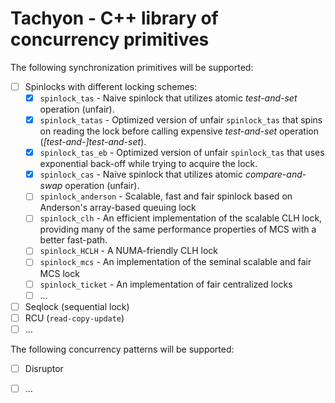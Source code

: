# Tachyon - C++ library of concurrency primitives

The following synchronization primitives will be supported:
- [ ] Spinlocks with different locking schemes:
    * [X] ```spinlock_tas``` - Naive spinlock that utilizes atomic *test-and-set* operation (unfair).
    * [X] ```spinlock_tatas``` - Optimized version of unfair ```spinlock_tas``` that spins on reading the lock before calling expensive *test-and-set* operation (*[test-and-]test-and-set*).
    * [X] ```spinlock_tas_eb``` - Optimized version of unfair ```spinlock_tas``` that uses exponential back-off while trying to acquire the lock.
    * [X] ```spinlock_cas``` - Naive spinlock that utilizes atomic *compare-and-swap* operation (unfair).
    * [ ] ```spinlock_anderson``` - Scalable, fast and fair spinlock based on Anderson's array-based queuing lock
    * [ ] ```spinlock_clh``` - An efficient implementation of the scalable CLH lock, providing many of the same performance properties of MCS with a better fast-path.
    * [ ] ```spinlock_HCLH``` - A NUMA-friendly CLH lock
    * [ ] ```spinlock_mcs``` - An implementation of the seminal scalable and fair MCS lock
    * [ ] ```spinlock_ticket``` - An implementation of fair centralized locks
    * [ ] ...
- [ ] Seqlock (sequential lock)
- [ ] RCU (```read-copy-update```)
- [ ] ...

The following concurrency patterns will be supported:
- [ ] Disruptor
- [ ] ...


